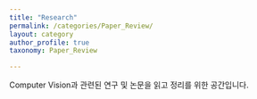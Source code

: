 ```yaml
---
title: "Research"
permalink: /categories/Paper_Review/
layout: category
author_profile: true
taxonomy: Paper_Review

---
```


Computer Vision과 관련된 연구 및 논문을 읽고 정리를 위한 공간입니다.  